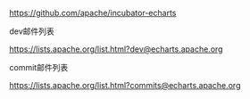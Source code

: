 https://github.com/apache/incubator-echarts



dev邮件列表

https://lists.apache.org/list.html?dev@echarts.apache.org

commit邮件列表

https://lists.apache.org/list.html?commits@echarts.apache.org